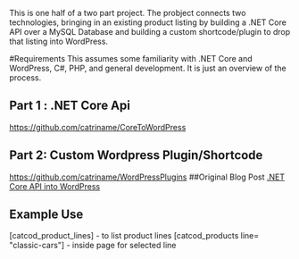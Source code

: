 This is one half of a two part project.  The probject connects two technologies, bringing in an existing product listing by building a .NET Core API over a MySQL Database and building a custom shortcode/plugin to drop that listing into WordPress.

#Requirements
This assumes some familiarity with .NET Core and WordPress, C#, PHP, and general development.  It is just an overview of the process.
## Part 1 : .NET Core Api
https://github.com/catriname/CoreToWordPress
## Part 2: Custom Wordpress Plugin/Shortcode
https://github.com/catriname/WordPressPlugins
##Original Blog Post
[.NET Core API into WordPress](https://www.catrina.codes/net-api-into-wordpress-front-end/ ".NET Core API into WordPress")

## Example Use
[catcod_product_lines] - to list product lines
[catcod_products line= "classic-cars"] - inside page for selected line
